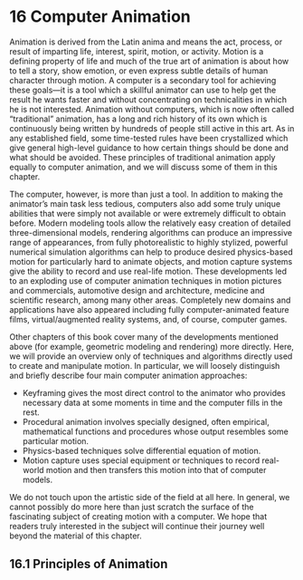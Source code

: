 # 16  Computer Animation  



Animation is derived from the Latin anima and means the act, process, or result of imparting life, interest, spirit, motion, or activity. Motion is a defining property of life and much of the true art of animation is about how to tell a story, show emotion, or even express subtle details of human character through motion. A computer is a secondary tool for achieving these goals—it is a tool which a skillful animator can use to help get the result he wants faster and without concentrating on technicalities in which he is not interested. Animation without computers, which is now often called “traditional” animation, has a long and rich history of its own which is continuously being written by hundreds of people still active in this art. As in any established field, some time-tested rules have been crystallized which give general high-level guidance to how certain things should be done and what should be avoided. These principles of traditional animation apply equally to computer animation, and we will discuss some of them in this chapter. 

The computer, however, is more than just a tool. In addition to making the animator’s main task less tedious, computers also add some truly unique abilities that were simply not available or were extremely difficult to obtain before. Modern modeling tools allow the relatively easy creation of detailed three-dimensional models, rendering algorithms can produce an impressive range of appearances, from fully photorealistic to highly stylized, powerful numerical simulation algorithms can help to produce desired physics-based motion for particularly hard to animate objects, and motion capture systems give the ability to record and use real-life motion. These developments led to an exploding use of computer animation techniques in motion pictures and commercials, automotive design and architecture, medicine and scientific research, among many other areas. Completely new domains and applications have also appeared including fully computer-animated feature films, virtual/augmented reality systems, and, of course, computer games. 

Other chapters of this book cover many of the developments mentioned above (for example, geometric modeling and rendering) more directly. Here, we will provide an overview only of techniques and algorithms directly used to create and manipulate motion. In particular, we will loosely distinguish and briefly describe four main computer animation approaches:

- Keyframing gives the most direct control to the animator who provides necessary data at some moments in time and the computer fills in the rest. 
- Procedural animation involves specially designed, often empirical, mathematical functions and procedures whose output resembles some particular motion. 
- Physics-based techniques solve differential equation of motion. 
- Motion capture uses special equipment or techniques to record real-world motion and then transfers this motion into that of computer models.

We do not touch upon the artistic side of the field at all here. In general, we cannot possibly do more here than just scratch the surface of the fascinating subject of creating motion with a computer. We hope that readers truly interested in the subject will continue their journey well beyond the material of this chapter.

## 16.1 Principles of Animation  

